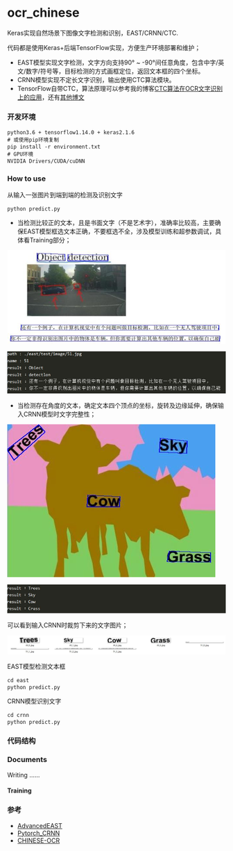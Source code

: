# ocr_chinese
Keras实现自然场景下图像文字检测和识别，EAST/CRNN/CTC.

代码都是使用Keras+后端TensorFlow实现，方便生产环境部署和维护；

- EAST模型实现文字检测，文字方向支持90° ~ -90°间任意角度，包含中字/英文/数字/符号等，目标检测的方式画框定位，返回文本框的四个坐标。
- CRNN模型实现不定长文字识别，输出使用CTC算法模块。
- TensorFlow自带CTC，算法原理可以参考我的博客[CTC算法在OCR文字识别上的应用]( https://felixbrave.github.io/ )，还有[其他博文]( https://xiaodu.io/ctc-explained/ )



### 开发环境

```shell
python3.6 + tensorflow1.14.0 + keras2.1.6
# 或使用pip环境复制
pip install -r environment.txt
# GPU环境
NVIDIA Drivers/CUDA/cuDNN
```

###  How to use

从输入一张图片到端到端的检测及识别文字

```python
python predict.py
```

- 当检测比较正的文本，且是书面文字（不是艺术字），准确率比较高，主要确保EAST模型框选文本正确，不要框选不全，涉及模型训练和超参数调试，具体看Training部分；

![east_1](./asset/51_0_.jpg)



![crnn_1](./asset/51_re.jpg)



- 当检测存在角度的文本，确定文本四个顶点的坐标，旋转及边缘延伸，确保输入CRNN模型时文字完整性；

![east_2](./asset/23_0_.jpg)



![crnn_2](./asset/23_re.jpg)

可以看到输入CRNN时裁剪下来的文字图片；

![res](./asset/res.jpg)



EAST模型检测文本框

```
cd east
python predict.py
```

CRNN模型识别文字

```
cd crnn
python predict.py
```



### 代码结构



### Documents

Writing ......

#### Training



### 参考

- [AdvancedEAST]( https://github.com/huoyijie/AdvancedEAST )
- [Pytorch_CRNN]( https://github.com/AstarLight/Lets_OCR/tree/master/recognizer/crnn )
- [CHINESE-OCR]( https://github.com/xiaofengShi/CHINESE-OCR )